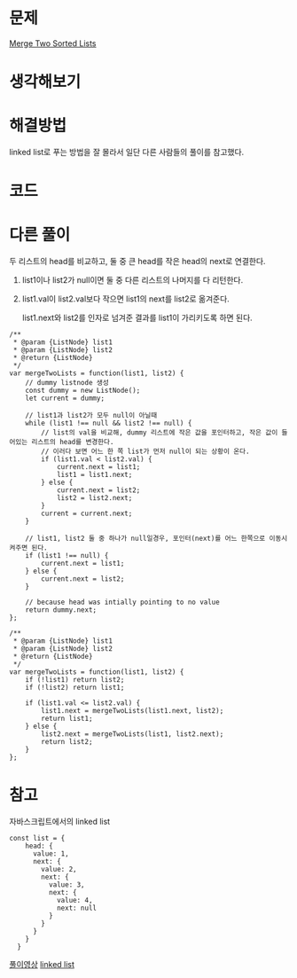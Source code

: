 # 문제
[Merge Two Sorted Lists](https://leetcode.com/problems/merge-two-sorted-lists/)

# 생각해보기

# 해결방법

linked list로 푸는 방법을 잘 몰라서 일단 다른 사람들의 풀이를 참고했다.

# 코드

# 다른 풀이

두 리스트의 head를 비교하고, 둘 중 큰 head를 작은 head의 next로 연결한다.

1. list1이나 list2가 null이면 둘 중 다른 리스트의 나머지를 다 리턴한다.

2. list1.val이 list2.val보다 작으면 list1의 next를 list2로 옮겨준다.

    list1.next와 list2를 인자로 넘겨준 결과를 list1이 가리키도록 하면 된다.

```
/**
 * @param {ListNode} list1
 * @param {ListNode} list2
 * @return {ListNode}
 */
var mergeTwoLists = function(list1, list2) {
    // dummy listnode 생성
    const dummy = new ListNode();
    let current = dummy;

    // list1과 list2가 모두 null이 아닐때
    while (list1 !== null && list2 !== null) {
        // list의 val을 비교해, dummy 리스트에 작은 값을 포인터하고, 작은 값이 들어있는 리스트의 head를 변경한다.
        // 이러다 보면 어느 한 쪽 list가 먼저 null이 되는 상황이 온다.
        if (list1.val < list2.val) {
            current.next = list1;
            list1 = list1.next;
        } else {
            current.next = list2;
            list2 = list2.next;
        }
        current = current.next;
    }
    
    // list1, list2 둘 중 하나가 null일경우, 포인터(next)를 어느 한쪽으로 이동시켜주면 된다.
    if (list1 !== null) {
        current.next = list1;
    } else {
        current.next = list2;
    }

    // because head was intially pointing to no value
    return dummy.next;
};
```
```
/**
 * @param {ListNode} list1
 * @param {ListNode} list2
 * @return {ListNode}
 */
var mergeTwoLists = function(list1, list2) {
    if (!list1) return list2;
    if (!list2) return list1;
    
    if (list1.val <= list2.val) {
        list1.next = mergeTwoLists(list1.next, list2);
        return list1;
    } else {
        list2.next = mergeTwoLists(list1, list2.next);
        return list2;
    }
};
```

# 참고
자바스크립트에서의 linked list
```
const list = {
    head: {
      value: 1,
      next: {
        value: 2,
        next: {
          value: 3,
          next: {
            value: 4,
            next: null
          }
        }
      }
    }
  }
```

[풀이영상](https://www.youtube.com/watch?v=EvgZCUhTosc)
[linked list](https://codeburst.io/linked-lists-in-javascript-es6-code-part-1-6dd349c3dcc3)
